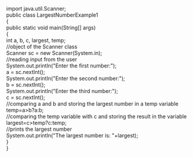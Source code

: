 import java.util.Scanner;  
public class LargestNumberExample1  
{  
public static void main(String[] args)   
{  
int a, b, c, largest, temp;  
//object of the Scanner class  
Scanner sc = new Scanner(System.in);  
//reading input from the user  
System.out.println("Enter the first number:");  
a = sc.nextInt();  
System.out.println("Enter the second number:");  
b = sc.nextInt();  
System.out.println("Enter the third number:");  
c = sc.nextInt();  
//comparing a and b and storing the largest number in a temp variable  
temp=a>b?a:b;  
//comparing the temp variable with c and storing the result in the variable  
largest=c>temp?c:temp;  
//prints the largest number  
System.out.println("The largest number is: "+largest);  
}  
}
